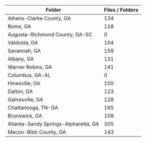 | Folder                               |   Files / Folders |
|--------------------------------------|-------------------|
| Athens-Clarke County, GA             |               134 |
| Rome, GA                             |               118 |
| Augusta-Richmond County, GA-SC       |                 0 |
| Valdosta, GA                         |               104 |
| Savannah, GA                         |               158 |
| Albany, GA                           |               131 |
| Warner Robins, GA                    |               141 |
| Columbus, GA-AL                      |                 0 |
| Hinesville, GA                       |               100 |
| Dalton, GA                           |               123 |
| Gainesville, GA                      |               128 |
| Chattanooga, TN-GA                   |               165 |
| Brunswick, GA                        |               108 |
| Atlanta-Sandy Springs-Alpharetta, GA |               305 |
| Macon-Bibb County, GA                |               143 |
